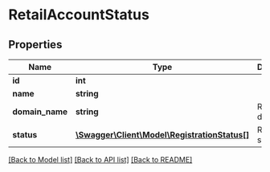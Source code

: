 # RetailAccountStatus

## Properties
Name | Type | Description | Notes
------------ | ------------- | ------------- | -------------
**id** | **int** |  | [optional] 
**name** | **string** |  | [optional] 
**domain_name** | **string** | Registration domain | [optional] 
**status** | [**\Swagger\Client\Model\RegistrationStatus[]**](RegistrationStatus.md) | Registration status | [optional] 

[[Back to Model list]](../README.md#documentation-for-models) [[Back to API list]](../README.md#documentation-for-api-endpoints) [[Back to README]](../README.md)


